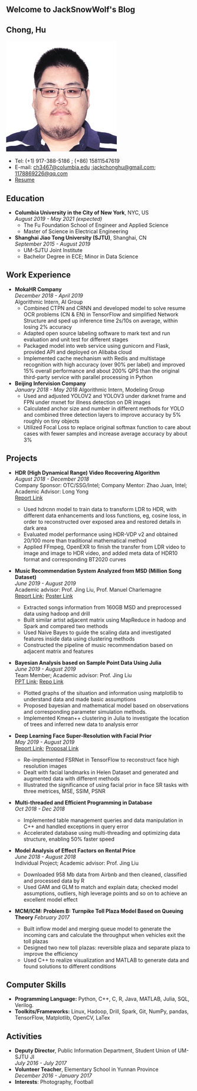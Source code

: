 ## Welcome to JackSnowWolf's Blog

## Chong, Hu
![personal picture](pic/personal_pic.jpg)
* Tel: (+1) 917-388-5186 ; (+86) 15811547619
* E-mail: ch3467@columbia.edu ;jackchonghu@gmail.com; 1178869226@qq.com
* [Resume](doc/huchong_resume.pdf)

## Education
* **Columbia University in the City of New York**, NYC, US  
    *August 2019 - May 2021 (expected)*  
    * The Fu Foundation School of Engineer and Applied Science  
    * Master of Science in Electrical Engineering
* **Shanghai Jiao Tong University (SJTU)**, Shanghai, CN  
    *September 2015 - August 2019*
    * UM-SJTU Joint Institute
    * Bachelor Degree in ECE; Minor in Data Science


## Work Experience
* **MokaHR Company**  
    *December 2018 - April 2019*  
    Algorithmic Intern, AI Group
    * Combined CTPN and CRNN and developed model to solve resume OCR problems (CN & EN) in TensorFlow
and simplified Network Structure and sped up inference time 2s/10s on average, within losing 2% accuracy
    * Adapted open source labeling software to mark text and run evaluation and unit test for different stages 
    * Packaged model into web service using gunicorn and Flask, provided API and deployed on Alibaba cloud
    * Implemented cache mechanism with Redis and multistage recognition with high accuracy (over 90% per label)
and improved 15% overall performance and about 200% QPS than the original third-party service with parallel processing in Python
* **Beijing Infervision Company**  
    *January 2018 - May 2018*
    Algorithmic Intern, Modeling Group
    * Used and adjusted YOLOV2 and YOLOV3 under darknet frame and FPN under mxnet for illness detection
on DR images
    * Calculated anchor size and number in different methods for YOLO and combined three detection layers to
improve accuracy by 5% roughly on tiny objects
    * Utilized Focal Loss to replace original softmax function to care about cases with fewer samples and increase
average accuracy by about 3%

## Projects

* **HDR (High Dynamical Range)  Video Recovering Algorithm**  
    *August 2018 - December 2018*   
    Company Sponsor: OTC/SSG/Intel; Company Mentor: Zhao Juan, Intel; Academic Advisor: Long Yong  
    [Report Link](doc/resource/VE450_Report_Team15.pdf)
    * Used hdrcnn model to train data to transform LDR to HDR, with different data enhancements and loss
functions, eg, cosine loss, in order to reconstructed over exposed area and restored details in dark area
    * Evaluated model performance using HDR-VDP v2 and obtained 20/100 more than traditional mathematical
method
    * Applied FFmpeg, OpenEXR to finish the transfer from LDR video to image and image to HDR video, and
added meta data of HDR10 format and corresponding BT2020 curves

* **Music Recommendation System Analyzed from MSD (Million Song Dataset)**   
    *June 2019 - August 2019*  
    Academic advisor: Prof. Jing Liu, Prof. Manuel Charlemagne  
    [Report Link](doc/resource/ve572_project.pdf);
    [Poster Link](doc/resource/Ve572_poster.pdf)
    * Extracted songs information from 160GB MSD and preprocessed data using hadoop and drill
    * Built similar artist adjacent matrix using MapReduce in hadoop and Spark and compared two methods
    * Used Naive Bayes to guide the scaling data and investigated features inside data using clustering methods
    * Constructed the pipeline of music recommendation based on adjacent matrix and features

* **Bayesian Analysis based on Sample Point Data Using Julia**  
    *June 2019 - August 2019*  
    Team Member; Academic advisor: Prof. Jing Liu  
    [PPT Link](doc/resource/ve414_project.pdf);
    [Repo Link](https://github.com/JackSnowWolf/VE414_final_project)
    * Plotted graphs of the situation and information using matplotlib to understand
    data and made basic assumptions 
    * Proposed bayesian and mathematical model based on observations and corresponding parameter simulation methods.
    * Implemented Kmean++ clustering in Julia to investigate the location of trees
    and inferred new data to analysis error

* **Deep Learning Face Super-Resolution with Facial Prior**  
    *May 2019 - August 2019*  
    [Report Link](doc/resource/ve581_report.pdf);
    [Proposal Link](doc/resource/VE581_project_proposal.pdf)
    * Re-implemented FSRNet in TensorFlow to reconstruct face high resolution images
    * Dealt with facial landmarks in Helen Dataset and generated and augmented data with different methods
    * Illustrated the significance of using facial prior in face SR tasks with three metrices, MSE, SSIM, PSNR

* **Multi-threaded and Efficient Programming in Database**  
    *Oct 2018 - Dec 2018*  
    * Implemented table management queries and data manipulation in C++ and handled exceptions in query error
    * Accelerated database using multi-threading and optimizing data structure, enabling 50% faster speed

* **Model Analysis of Effect Factors on Rental Price**  
    *June 2018 - August 2018*  
    Individual Project; Academic advisor: Prof. Jing Liu
    * Downloaded 958 Mb data from Airbnb and then cleaned, classified and processed data by R
    * Used GAM and GLM to match and explain data; checked model assumptions, outliers, high leverage points
and so on to achieve an excellent model effect

* **MCM/ICM: Problem B: Turnpike Toll Plaza Model Based on Queuing Theory**
    *February 2017*
    * Built inflow model and merging queue model to generate the incoming cars and calculate the throughput when
vehicles exit the toll plazas
    * Designed two new toll plazas: reversible plaza and separate plaza to improve the efficiency
    * Used C++ to realize visualization and MATLAB to generate data and found solutions to different conditions
    
## Computer Skills
* **Programming Language:** Python, C++, C, R, Java, MATLAB, Julia, SQL, Verilog.
* **Toolkits/Frameworks:** Linux, Hadoop, Drill, Spark, Git, NumPy, pandas, TensorFlow, Matplotlib, OpenCV, LaTex
 
## Activities

* **Deputy Director**, Public Information Department, Student Union of UM-SJTU JI  
    *July 2016 - July 2017*
* **Volunteer Teacher**, Elementary School in Yunnan Province  
    *December 2016 - January 2017*
* **Interests**: Photography, Football

